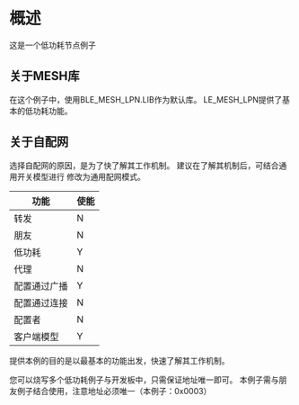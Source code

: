 # 概述
这是一个低功耗节点例子

## 关于MESH库
在这个例子中，使用BLE_MESH_LPN.LIB作为默认库。
LE_MESH_LPN提供了基本的低功耗功能。

## 关于自配网
选择自配网的原因，是为了快了解其工作机制。
建议在了解其机制后，可结合通用开关模型进行
修改为通用配网模式。

|功能|使能|
|-|-|
|转发|N|
|朋友|N|
|低功耗|Y|
|代理|N|
|配置通过广播|Y|
|配置通过连接|N|
|配置者|N|
|客户端模型|Y|

提供本例的目的是以最基本的功能出发，快速了解其工作机制。

您可以烧写多个低功耗例子与开发板中，只需保证地址唯一即可。
本例子需与朋友例子结合使用，注意地址必须唯一（本例子：0x0003）